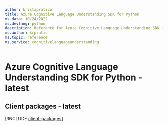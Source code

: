 ```yaml
---
author: kristapratico
title: Azure Cognitive Language Understanding SDK for Python
ms.data: 10/24/2022
ms.devlang: python
description: Reference for Azure Cognitive Language Understanding SDK for Python
ms.author: krpratic
ms.topic: reference
ms.service: cognitivelanguageunderstanding
---
```

# Azure Cognitive Language Understanding SDK for Python - latest

## Client packages - latest
[!INCLUDE [client-packages](cognitive-language-understanding-client-index.md)]